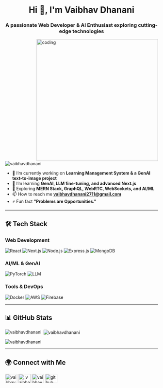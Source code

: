 <h1 align="center">Hi 👋, I'm Vaibhav Dhanani</h1>
<h3 align="center">A passionate Web Developer & AI Enthusiast exploring cutting-edge technologies</h3>

<img align="right" width="400" src="https://media3.giphy.com/media/qgQUggAC3Pfv687qPC/giphy.gif?cid=ecf05e47r8om5iwwtxahdb7x8mn0d3totljo83pvdw1d8yn1&ep=v1_gifs_search&rid=giphy.gif&ct=g" alt="coding">

<p align="left"> <img src="https://komarev.com/ghpvc/?username=vaibhavdhanani&label=Profile%20views&color=0e75b6&style=flat" alt="vaibhavdhanani" /> </p>

- 🔭 I’m currently working on **Learning Management System & a GenAI text-to-image project**
- 🌱 I’m learning **GenAI, LLM fine-tuning, and advanced Next.js**
- 🚀 Exploring **MERN Stack, GraphQL, WebRTC, WebSockets, and AI/ML**
- 📫 How to reach me **vaibhavdhanani2711@gmail.com**
- ⚡ Fun fact **"Problems are Opportunities."**

---

## 🛠 Tech Stack
### **Web Development**
![React](https://img.shields.io/badge/-React-61DAFB?style=flat&logo=react&logoColor=white)
![Next.js](https://img.shields.io/badge/-Next.js-000?style=flat&logo=next.js)
![Node.js](https://img.shields.io/badge/-Node.js-339933?style=flat&logo=node.js&logoColor=white)
![Express.js](https://img.shields.io/badge/-Express.js-000?style=flat&logo=express&logoColor=white)
![MongoDB](https://img.shields.io/badge/-MongoDB-47A248?style=flat&logo=mongodb&logoColor=white)

### **AI/ML & GenAI**
![PyTorch](https://img.shields.io/badge/-PyTorch-EE4C2C?style=flat&logo=pytorch&logoColor=white)
![LLM](https://img.shields.io/badge/-LLM-764ABC?style=flat&logo=openai&logoColor=white)

### **Tools & DevOps**
![Docker](https://img.shields.io/badge/-Docker-2496ED?style=flat&logo=docker&logoColor=white)
![AWS](https://img.shields.io/badge/-AWS-232F3E?style=flat&logo=amazonaws)
![Firebase](https://img.shields.io/badge/-Firebase-FFCA28?style=flat&logo=firebase&logoColor=white)

---

## 📊 GitHub Stats
<p><img align="left" src="https://github-readme-stats.vercel.app/api/top-langs?username=vaibhavdhanani&show_icons=true&locale=en&layout=compact" alt="vaibhavdhanani" /></p>

<p>&nbsp;<img align="center" src="https://github-readme-stats.vercel.app/api?username=vaibhavdhanani&show_icons=true&locale=en" alt="vaibhavdhanani" /></p>

<p><img align="center" src="https://github-readme-streak-stats.herokuapp.com/?user=vaibhavdhanani&" alt="vaibhavdhanani" /></p>

---

## 🌍 Connect with Me  
<p align="left">
<a href="https://linkedin.com/in/vaibhav-dhanani-01bb46256" target="blank"><img align="center" src="https://raw.githubusercontent.com/rahuldkjain/github-profile-readme-generator/master/src/images/icons/Social/linked-in-alt.svg" alt="vaibhav-dhanani-01bb46256" height="30" width="40" /></a>
<a href="https://instagram.com/_vaibhav_dhanani" target="blank"><img align="center" src="https://raw.githubusercontent.com/rahuldkjain/github-profile-readme-generator/master/src/images/icons/Social/instagram.svg" alt="_vaibhav_dhanani" height="30" width="40" /></a>
<a href="https://www.leetcode.com/vaibhavdhanani" target="blank"><img align="center" src="https://raw.githubusercontent.com/rahuldkjain/github-profile-readme-generator/master/src/images/icons/Social/leet-code.svg" alt="vaibhavdhanani" height="30" width="40" /></a>
<a href="https://github.com/vaibhavdhanani" target="blank"><img align="center" src="https://raw.githubusercontent.com/rahuldkjain/github-profile-readme-generator/master/src/images/icons/Social/github.svg" alt="github" height="30" width="40" /></a>
</p>
